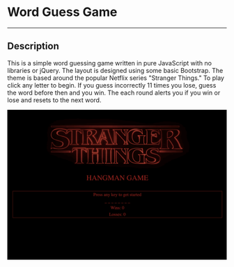 # Word Guess Game

***

## Description

This is a simple word guessing game written in pure JavaScript with no libraries or jQuery. The layout is designed using some basic Bootstrap. The theme is based around the popular Netflix series "Stranger Things." To play click any letter to begin. If you guess incorrectly 11 times you lose, guess the word before then and you win. The each round alerts you if you win or lose and resets to the next word. 

![word-guess-game](assets/images/hangman.png)